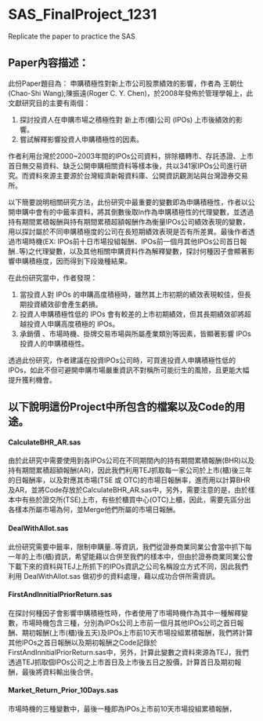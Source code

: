 # SAS_FinalProject_1231
Replicate the paper to practice the SAS 

## Paper內容描述：
  此份Paper題目為： 申購積極性對新上市公司股票績效的影響，作者為 王朝仕(Chao-Shi Wang);陳振遠(Roger C. Y. Chen)，於2008年發佈於管理學報上，此文獻研究目的主要有兩個：
   1. 探討投資人在申購市場之積極性對 新上市(櫃)公司 (IPOs) 上市後績效的影響。
   2. 嘗試解釋影響投資人申購積極性的因素。
   
  作者利用台灣於2000~2003年間的IPOs公司資料，排除櫃轉市、存託憑證、上市首日無交易資料、缺乏公開申購相關資料等樣本後，共以341家IPOs公司進行研究。而資料來源主要源於台灣經濟新報資料庫、公開資訊觀測站與台灣證券交易所。
  
  以下簡要說明相關研究方法，此份研究中最重要的變數即為申購積極性，作者以公開申購中會有的中籤率資料，將其倒數後取ln作為申購積極性的代理變數，並透過持有期間累積報酬與持有期間累積超額報酬作為衡量IPOs公司績效表現的變數，用以探討屬於不同申購積極度的公司在長短期績效表現是否有所差異。最後作者透過市場時機(EX:
  IPOs前十日市場投組報酬、IPOs前一個月其他IPOs公司首日報酬..等)之代理變數，以及其他相關申購資料作為解釋變數，探討何種因子會顯著影響申購積極度，因而得到下段幾種結果。
  
  在此份研究當中，作者發現：
   1. 當投資人對 IPOs 的申購高度積極時，雖然其上市初期的績效表現較佳，但長期投資績效卻會產生虧損。
   2. 投資人申購積極性低的 IPOs 會有較差的上市初期績效，但其長期績效卻將超越投資人申購高度積極的 IPOs。
   3. 承銷價 、市場時機、掛牌交易市場與所屬產業類別等因素，皆顯著影響 IPOs 投資人的申購積極性。
  
  透過此份研究，作者建議在投資IPOs公司時，可買進投資人申購積極性低的 IPOs，如此不但可避開申購市場嚴重資訊不對稱所可能衍生的風險，且更能大幅提升獲利機會。
   
## 以下說明這份Project中所包含的檔案以及Code的用途。

#### CalculateBHR_AR.sas
  由於此研究中需要使用到各IPOs公司在不同期間內的持有期間累積報酬(BHR)以及持有期間累積超額報酬(AR)，因此我們利用TEJ抓取每一家公司於上市(櫃)後三年的日報酬率，以及對應其市場(TSE 或 OTC)的市場日報酬率，進而用以計算BHR 及AR，並將Code存放於CalculateBHR_AR.sas中，另外，需要注意的是，由於樣本中有些於證交所(TSE)上市，有些於櫃買中心(OTC)上櫃，因此，需要先區分出各樣本所屬市場為何，並Merge他們所屬的市場日報酬。

#### DealWithAllot.sas
  此份研究需要中籤率，限制申購量..等資訊，我們從證券商業同業公會當中抓下每一年的上市(櫃)資訊，希望能藉以合併至我們的樣本中，但由於證券商業同業公會下載下來的資料與TEJ上所抓下的IPOs資訊之公司名稱設立方式不同，因此我們利用 DealWithAllot.sas 做初步的資料處理，藉以成功合併所需資訊。
  
#### FirstAndInnitialPriorReturn.sas
  在探討何種因子會影響申購積極性時，作者使用了市場時機作為其中一種解釋變數，市場時機包含三種，分別為IPOs公司上市前一個月其他IPOs公司之首日報酬、期初報酬(上市(櫃)後五天)及IPOs上市前10天市場投組累積報酬，我們將計算其他IPOs之首日報酬以及期初報酬之Code記錄於FirstAndInnitialPriorReturn.sas中，另外，計算此變數之資料來源為TEJ，我們透過TEJ抓取個IPOs公司之上市首日及上市後五日之股價，計算首日及期初報酬，最後將資料輸出後合併。
  
#### Market_Return_Prior_10Days.sas
  市場時機的三種變數中，最後一種即為IPOs上市前10天市場投組累積報酬，

  
  
  
  
  
  
  
  
  
  
  
  
  
